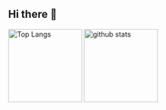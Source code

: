 ## Hi there 👋

<p align="left"> 
  <img alt="Top Langs" height="150px" src="https://github-readme-stats.vercel.app/api/top-langs/?username=JinganLiu&layout=compact&show_icons=true" />
  <img alt="github stats" height="150px" src="https://github-readme-stats.vercel.app/api?username=JinganLiu&show_icons=ture" />
</p>

<!--
**JinganLiu/JinganLiu** is a ✨ _special_ ✨ repository because its `README.md` (this file) appears on your GitHub profile.

Here are some ideas to get you started:

- 🔭 I’m currently working on ...
- 🌱 I’m currently learning ...
- 👯 I’m looking to collaborate on ...
- 🤔 I’m looking for help with ...
- 💬 Ask me about ...
- 📫 How to reach me: ...
- 😄 Pronouns: ...
- ⚡ Fun fact: ...
-->

